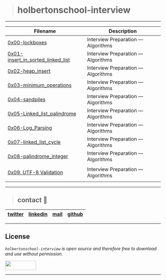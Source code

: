 > # holbertonschool-interview
---
| **Filename** | **Description** |
|---|---|
| [0x00-lockboxes](https://github.com/ricardo1470/holbertonschool-interview/tree/master/0x00-lockboxes) | Interview Preparation ― Algorithms |
| [0x01-insert_in_sorted_linked_list](https://github.com/ricardo1470/holbertonschool-interview/tree/master/0x01-insert_in_sorted_linked_list) | Interview Preparation ― Algorithms  |
| [0x02-heap_insert](https://github.com/ricardo1470/holbertonschool-interview/tree/master/0x02-heap_insert) | Interview Preparation ― Algorithms  |
| [0x03-minimum_operations](https://github.com/ricardo1470/holbertonschool-interview/tree/master/0x03-minimum_operations) | Interview Preparation ― Algorithms |
| [0x04-sandpiles](https://github.com/ricardo1470/holbertonschool-interview/tree/master/0x04-sandpiles) | Interview Preparation ― Algorithms |
| [0x05-Linked_list_palindrome](https://github.com/ricardo1470/holbertonschool-interview/tree/master/0x05-linked_list_palindrome) | Interview Preparation ― Algorithms |
| [0x06-Log_Parsing](https://github.com/ricardo1470/holbertonschool-interview/tree/master/0x06-log_parsing) | Interview Preparation ― Algorithms |
| [0x07-linked_list_cycle](https://github.com/ricardo1470/holbertonschool-interview/tree/master/0x07-linked_list_cycle) | Interview Preparation ― Algorithms  |
| [0x08-palindrome_integer](https://github.com/ricardo1470/holbertonschool-interview/tree/master/0x08-palindrome_integer) | Interview Preparation ― Algorithms  |
|  |   |
| [0x09. UTF-8 Validation]() | Interview Preparation ― Algorithms  |
|  |   |

---
> ## contact 💬

| [twitter](https://twitter.com/RICARDO1470) | [linkedin](https://www.linkedin.com/in/ricardo-alfonso-camayo/) | [mail](1466@holbertonschool.com) | [github](https://github.com/ricardo1470/README/blob/master/README.md) |
|---|---|---|---|

---

## License
*`holbertonschool-interview` is open source and therefore free to download and use without permission.*

<a href="url"><img src="https://www.holbertonschool.com/holberton-logo.png" align="middle" width="100" height="30"></a>

---
